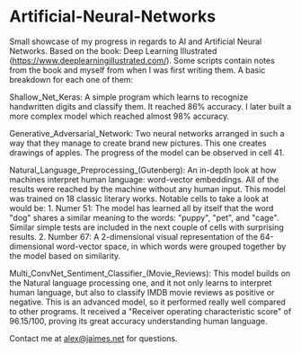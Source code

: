 # Artificial-Neural-Networks
Small showcase of my progress in regards to AI and Artificial Neural Networks. Based on the book: Deep Learning Illustrated (https://www.deeplearningillustrated.com/). Some scripts  contain notes from the book and myself from when I was first writing them. A basic breakdown for each one of them:

Shallow_Net_Keras: A simple program which learns to recognize handwritten digits and classify them. It reached 86% accuracy. I later built a more complex model which reached almost 98% accuracy. 

Generative_Adversarial_Network: Two neural networks arranged in such a way that they manage to create brand new pictures. This one creates drawings of apples. The progress of the model can be observed in cell 41.

Natural_Language_Preprocessing_(Gutenberg): An in-depth look at how machines interpret human language: word-vector embeddings. All of the results were reached by the machine without any human input. This model was trained on 18 classic literary works. Notable cells to take a look at would be:
    1. Numer 51: The model has learned all by itself that the word "dog" shares a similar meaning to the words: "puppy", "pet", and "cage". 
    Similar simple tests are included in the next couple of cells with surprising results. 
    2. Number 67: A 2-dimensional visual representation of the 64-dimensional word-vector space, in which words were grouped together 
        by the model based on similarity.

Multi_ConvNet_Sentiment_Classifier_(Movie_Reviews): This model builds on the Natural language processing one, and it not only learns to interpret human language, but also to classify IMDB movie reviews as positive or negative. This is an advanced model, so it performed really well compared to other programs. It received a "Receiver operating characteristic score" of 96.15/100, proving its great accuracy understanding human language.

Contact me at alex@jaimes.net for questions.
